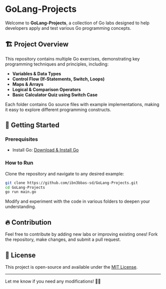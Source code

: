 # GoLang-Projects

Welcome to **GoLang-Projects**, a collection of Go labs designed to help developers apply and test various Go programming concepts.

## 🏗 Project Overview

This repository contains multiple Go exercises, demonstrating key programming techniques and principles, including:
- **Variables & Data Types**
- **Control Flow (If-Statements, Switch, Loops)**
- **Maps & Arrays**
- **Logical & Comparison Operators**
- **Basic Calculator Quiz using Switch Case**

Each folder contains Go source files with example implementations, making it easy to explore different programming constructs.

## 🚀 Getting Started

### Prerequisites
- Install Go: [Download & Install Go](https://go.dev/doc/install)

### How to Run
Clone the repository and navigate to any desired example:
```bash
git clone https://github.com/ibn3bbas-sd/GoLang-Projects.git
cd GoLang-Projects
go run main.go
```
Modify and experiment with the code in various folders to deepen your understanding.

## 🔥 Contribution
Feel free to contribute by adding new labs or improving existing ones! Fork the repository, make changes, and submit a pull request.

## 📜 License
This project is open-source and available under the [MIT License](LICENSE).

---

Let me know if you need any modifications! 🚀✨
